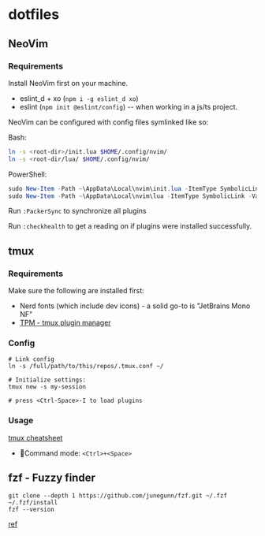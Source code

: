 # dotfiles

## NeoVim

### Requirements

Install NeoVim first on your machine.

* eslint_d + xo (`npm i -g eslint_d xo`)
* eslint (`npm init @eslint/config`) -- when working in a js/ts project.

NeoVim can be configured with config files symlinked like so:

Bash:

```bash
ln -s <root-dir>/init.lua $HOME/.config/nvim/
ln -s <root-dir/lua/ $HOME/.config/nvim/
```

PowerShell:

```powershell
sudo New-Item -Path ~\AppData\Local\nvim\init.lua -ItemType SymbolicLink -Value <workspace-dir>\dotfiles\init.lua
sudo New-Item -Path ~\AppData\Local\nvim\lua -ItemType SymbolicLink -Value <workspace-dir>\dotfiles\lua
```

Run `:PackerSync` to synchronize all plugins

Run `:checkhealth` to get a reading on if plugins were installed successfully.

## tmux

### Requirements

Make sure the following are installed first:

* Nerd fonts (which include dev icons) - a solid go-to is "JetBrains Mono NF"
* [TPM - tmux plugin manager](https://github.com/tmux-plugins/tpm#installation)

### Config

```shell
# Link config
ln -s /full/path/to/this/repos/.tmux.conf ~/

# Initialize settings:
tmux new -s my-session

# press <Ctrl-Space>-I to load plugins
```

### Usage

[tmux cheatsheet](https://tmuxcheatsheet.com/)

* 🌟Command mode: `<Ctrl>+<Space>`

## fzf - Fuzzy finder

```shell
git clone --depth 1 https://github.com/junegunn/fzf.git ~/.fzf
~/.fzf/install
fzf --version
```

[ref](https://www.linode.com/docs/guides/how-to-use-fzf/)
